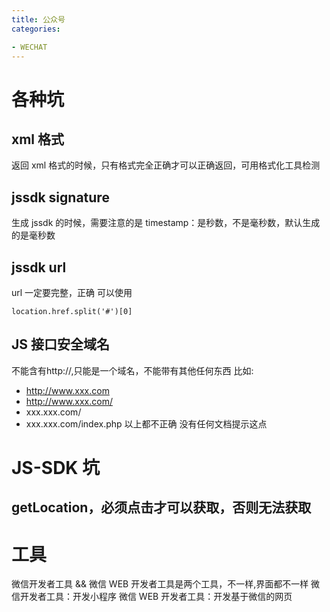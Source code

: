 ```yaml
---
title: 公众号
categories: 

- WECHAT
---
```


# 各种坑

## xml 格式

返回 xml 格式的时候，只有格式完全正确才可以正确返回，可用格式化工具检测

## jssdk signature

生成 jssdk 的时候，需要注意的是
timestamp：是秒数，不是毫秒数，默认生成的是毫秒数

## jssdk url

url 一定要完整，正确
可以使用

```
location.href.split('#')[0]
```

## JS 接口安全域名

不能含有http://,只能是一个域名，不能带有其他任何东西
比如:

- http://www.xxx.com
- http://www.xxx.com/
- xxx.xxx.com/
- xxx.xxx.com/index.php
  以上都不正确
  没有任何文档提示这点

# JS-SDK 坑

## getLocation，必须点击才可以获取，否则无法获取

# 工具

微信开发者工具 && 微信 WEB 开发者工具是两个工具，不一样,界面都不一样
微信开发者工具：开发小程序
微信 WEB 开发者工具：开发基于微信的网页
